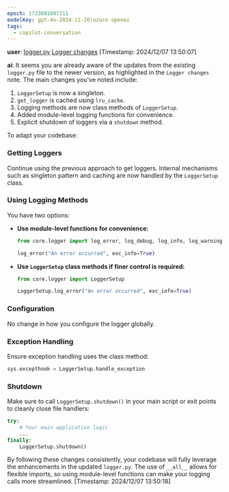 ```yaml
---
epoch: 1733601007311
modelKey: gpt-4o-2024-11-20|azure openai
tags:
  - copilot-conversation
---
```


**user**: [logger.py](logger.py.md) [Logger changes](Logger%20changes.md)
[Timestamp: 2024/12/07 13:50:07]

**ai**: It seems you are already aware of the updates from the existing `logger.py` file to the newer version, as highlighted in the `Logger changes` note. The main changes you've noted include:

1. `LoggerSetup` is now a singleton.
2. `get_logger` is cached using `lru_cache`.
3. Logging methods are now class methods of `LoggerSetup`.
4. Added module-level logging functions for convenience.
5. Explicit shutdown of loggers via a `shutdown` method.

To adapt your codebase:

### Getting Loggers

Continue using the previous approach to get loggers. Internal mechanisms such as singleton pattern and caching are now handled by the `LoggerSetup` class.

### Using Logging Methods

You have two options:
- **Use module-level functions for convenience:**
  ```python
  from core.logger import log_error, log_debug, log_info, log_warning
  
  log_error("An error occurred", exc_info=True)
  ```
- **Use `LoggerSetup` class methods if finer control is required:**
  ```python
  from core.logger import LoggerSetup
  
  LoggerSetup.log_error("An error occurred", exc_info=True)
  ```

### Configuration

No change in how you configure the logger globally.

### Exception Handling

Ensure exception handling uses the class method:
```python
sys.excepthook = LoggerSetup.handle_exception
```

### Shutdown

Make sure to call `LoggerSetup.shutdown()` in your main script or exit points to cleanly close file handlers:
```python
try:
    # Your main application logic
    ...
finally:
    LoggerSetup.shutdown()
```

By following these changes consistently, your codebase will fully leverage the enhancements in the updated `logger.py`. The use of `__all__` allows for flexible imports, so using module-level functions can make your logging calls more streamlined.
[Timestamp: 2024/12/07 13:50:18]